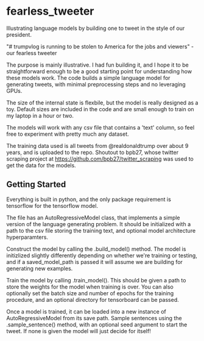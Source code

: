 # fearless_tweeter
Illustrating language models by building one to tweet in the style of our president.

"# trumpvlog is running to be stolen to America for the jobs and viewers"
    -our fearless tweeter


The purpose is mainly illustrative. I had fun building it, and I hope it to be straightforward enough to be a good starting point for understanding how these models work. The code builds a simple language model for generating tweets, with minimal preprocessing steps and no leveraging GPUs. 


The size of the internal state is flexbile, but the model is really designed as a toy. Default sizes are included in the code and are small enough to train on my laptop in a hour or two.

The models will work with any csv file that contains a 'text' column, so feel free to experiment with pretty much any dataset.

The training data used is all tweets from @realdonaldtrump over about 9 years, and is uploaded to the repo. Shoutout to bpb27, whose twitter scraping project at https://github.com/bpb27/twitter_scraping was used to get the data for the models.



## Getting Started

Everything is built in python, and the only package requirement is tensorflow for the tensorflow model.

The file has an AutoRegressiveModel class, that implements a simple version of the language generating problem. It should be initialized with a path to the csv file storing the training text, and optional model architecture hyperparamters. 

Construct the model by calling the .build_model() method. The model is initizlized slightly differently depending on whether we're training or testing, and if a saved_model_path is passed it will assume we are building for generating new examples.

Train the model by calling .train_model(). This should be given a path to store the weights for the model when training is over. You can also optionally set the batch size and number of epochs for the training procedure, and an optional directory for tensorboard can be passed.

Once a model is trained, it can be loaded into a new instance of AutoRegressiveModel from its save path. Sample sentences using the .sample_sentence() method, with an optional seed argument to start the tweet. If none is given the model will just decide for itself!



